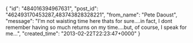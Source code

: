 {
   "id": "484016394967631",
   "post_id": "462493170453287_483743828328221",
   "from_name": "Pete Daoust",
   "message": "I'm not waisting time here thats for sure....in fact, I dont remember having so much returns on my time....but, of course, I speak for me...",
   "created_time": "2013-02-22T22:23:47+0000"
 }
